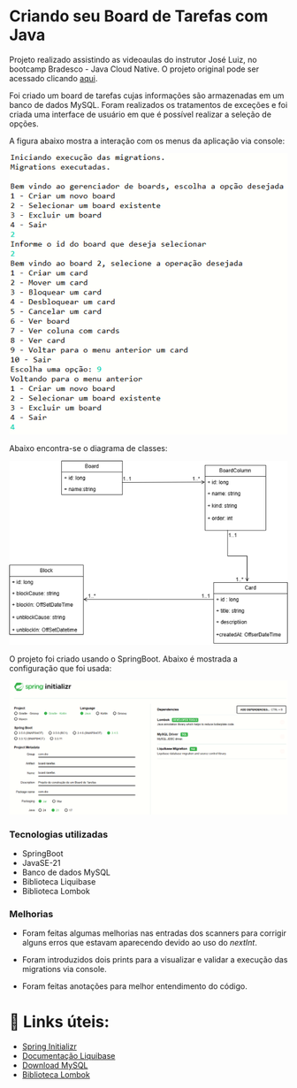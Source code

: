 # Criando seu Board de Tarefas com Java

Projeto realizado assistindo as videoaulas do instrutor José Luiz, no bootcamp Bradesco - Java Cloud Native. O projeto original pode ser acessado clicando [aqui](https://github.com/digitalinnovationone/board). 

Foi criado um board de tarefas cujas informações são armazenadas em um banco de dados MySQL. 
Foram realizados os tratamentos de exceções e foi criada uma interface de usuário em que é possível realizar a seleção de opções. 

A figura abaixo mostra a interação com os menus da aplicação via console: 

![console](images/console.png)


Abaixo encontra-se o diagrama de classes: 

![diagrama de classes](images/board.PNG)


O projeto foi criado usando o SpringBoot. Abaixo é mostrada a configuração que foi usada: 

![springboot](images/spring.PNG)

### Tecnologias utilizadas 

- SpringBoot
- JavaSE-21
- Banco de dados MySQL
- Biblioteca Liquibase
- Biblioteca Lombok


### Melhorias 

- Foram feitas algumas melhorias nas entradas dos scanners para corrigir alguns erros que estavam aparecendo devido ao uso do *nextInt*. 

- Foram introduzidos dois prints para a visualizar e validar a execução das migrations via console. 

- Foram feitas anotações para melhor entendimento do código.


# 🔎 Links úteis: 

- [Spring Initializr](https://start.spring.io/)
- [Documentação Liquibase](https://docs.liquibase.com/home.html)
- [Download MySQL](https://dev.mysql.com/downloads/mysql/)
- [Biblioteca Lombok](https://projectlombok.org/)